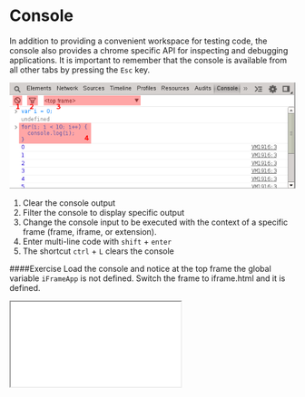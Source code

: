 Console
=======

In addition to providing a convenient workspace for testing code, the console also provides a chrome specific API for inspecting and debugging applications. It is important to remember that the console is available from all other tabs by pressing the `Esc` key.

![Audits](../console/console.png)
1. Clear the console output
2. Filter the console to display specific output
3. Change the console input to be executed with the context of a specific frame (frame, iframe, or extension).
4. Enter multi-line code with `shift` + `enter`
5. The shortcut `ctrl` + `L` clears the console

####Exercise‎
Load the console and notice at the top frame the global variable `iFrameApp` is not defined. Switch the frame to iframe.html and it is defined.
<iframe src="../console/iframe.html"></iframe>
